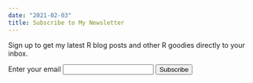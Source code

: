 ```yaml
---
date: "2021-02-03"
title: Subscribe to My Newsletter
---
```


Sign up to get my latest R blog posts and other R goodies directly to your inbox.

<div class="popout">
<form
  action="https://buttondown.email/api/emails/embed-subscribe/thomasadventure"
  method="post"
  target="popupwindow"
  onsubmit="window.open('https://buttondown.email/thomasadventure', 'popupwindow')"
  class="embeddable-buttondown-form"
>
  <label for="bd-email">Enter your email</label>
  <input type="email" name="email" id="bd-email" />
  <input type="hidden" value="1" name="embed" />
  <input type="submit" value="Subscribe" />
</form>
</div>
